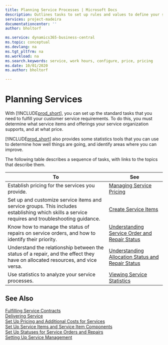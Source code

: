 ```yaml
---
title: Planning Service Processes | Microsoft Docs
description: Outlines tasks to set up rules and values to define your service policies and processes.
services: project-madeira
documentationcenter: ''
author: bholtorf

ms.service: dynamics365-business-central
ms.topic: conceptual
ms.devlang: na
ms.tgt_pltfrm: na
ms.workload: na
ms.search.keywords: service, work hours, configure, price, pricing
ms.date: 10/01/2020
ms.author: bholtorf

---
```

# Planning Services
With [!INCLUDE[prod_short](includes/prod_short.md)], you can set up the standard tasks that you need to fulfill your customer service requirements. To do this, you must determine what service items and offerings your service organization supports, and at what price.   

[!INCLUDE[prod_short](includes/prod_short.md)] also provides some statistics tools that you can use to determine how well things are going, and identify areas where you can improve.
  
The following table describes a sequence of tasks, with links to the topics that describe them.   
  
|**To**|**See**|  
|------------|-------------|  
|Establish pricing for the services you provide.|[Managing Service Pricing](service-service-price-management.md)|
|Set up and customize service items and service groups. This includes establishing which skills a service requires and troubleshooting guidance.| [Create Service Items](service-how-to-create-service-items.md)|  
|Know how to manage the status of repairs on service orders, and how to identify their priority.|[Understanding Service Order and Repair Status](service-service-order-status-and-repair-status.md)|  
|Understand the relationship between the status of a repair, and the effect they have on allocated resources, and vice versa.|[Understanding Allocation Status and Repair Status](service-allocation-status-and-repair-status.md)|  
|Use statistics to analyze your service processes. | [Viewing Service Statistics](service-service-statistics.md) |

## See Also
[Fulfilling Service Contracts](service-fulfill-service-contracts.md)  
[Delivering Service](service-deliver-service.md)  
[Set Up Pricing and Additional Costs for Services](service-how-setup-service-costs-pricing.md)  
[Set Up Service Items and Service Item Components](service-how-setup-service-items.md)  
[Set Up Statuses for Service Orders and Repairs](service-order-repair-status.md)  
[Setting Up Service Management](service-setup-service.md)  

